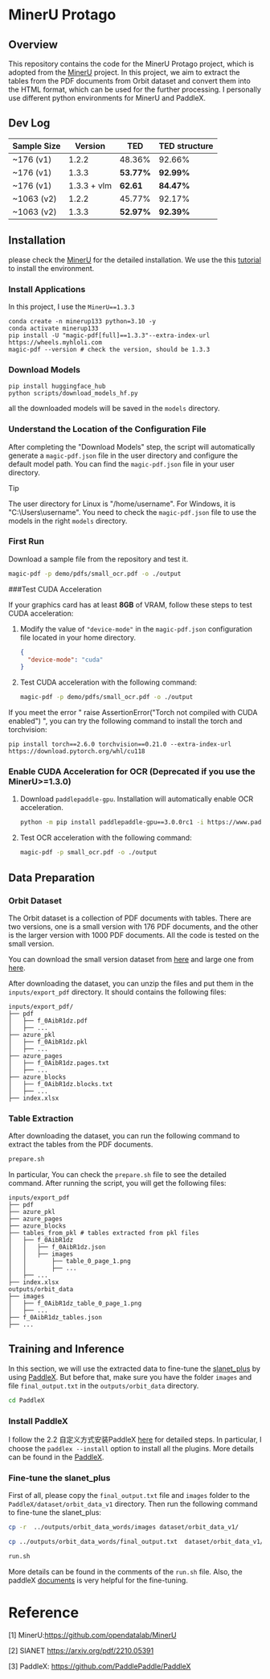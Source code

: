# MinerU Protago

## Overview

This repository contains the code for the MinerU Protago project, which is adopted from the [MinerU](https://github.com/opendatalab/MinerU) project. In this project, we aim to extract the tables from the PDF documents from Orbit dataset and convert them into the HTML format, which can be used for the further processing. I personally use different python environments for MinerU and PaddleX.

## Dev Log

| Sample Size | Version | TED     | TED structure |
|-------------|---------|---------|----------------|
| ~176 (v1)        | 1.2.2   | 48.36%  | 92.66%         |
| ~176 (v1)        | 1.3.3   | **53.77%** | **92.99%**     |
| ~176 (v1)        | 1.3.3 + vlm   | **62.61** | **84.47%**     |
| ~1063 (v2)       | 1.2.2   | 45.77%  | 92.17%         |
| ~1063 (v2)     | 1.3.3   | **52.97%** | **92.39%**     |





## Installation

please check the [MinerU](https://github.com/opendatalab/MinerU) for the detailed installation. We use the this [tutorial](https://github.com/opendatalab/MinerU/blob/master/docs/README_Ubuntu_CUDA_Acceleration_en_US.md) to install the environment.

### Install Applications
In this project, I use the `MinerU==1.3.3`

```
conda create -n minerup133 python=3.10 -y
conda activate minerup133
pip install -U "magic-pdf[full]==1.3.3"--extra-index-url https://wheels.myhloli.com
magic-pdf --version # check the version, should be 1.3.3

```

### Download Models

```
pip install huggingface_hub
python scripts/download_models_hf.py
```
all the downloaded models will be saved in the `models` directory.

### Understand the Location of the Configuration File
After completing the "Download Models" step, the script will automatically generate a `magic-pdf.json` file in the user directory and configure the default model path. You can find the `magic-pdf.json` file in your user directory.
> [!TIP]
> The user directory for Linux is "/home/username". For Windows, it is "C:\Users\username".
> You need to check the `magic-pdf.json` file to use the models in the right `models` directory.


### First Run

Download a sample file from the repository and test it.

```sh
magic-pdf -p demo/pdfs/small_ocr.pdf -o ./output
```

###Test CUDA Acceleration

If your graphics card has at least **8GB** of VRAM, follow these steps to test CUDA acceleration:

1. Modify the value of `"device-mode"` in the `magic-pdf.json` configuration file located in your home directory.
   ```json
   {
     "device-mode": "cuda"
   }
   ```
2. Test CUDA acceleration with the following command:
   ```sh
   magic-pdf -p demo/pdfs/small_ocr.pdf -o ./output
   ```

If you meet the error " raise AssertionError("Torch not compiled with CUDA enabled") ", you can try the following command to install the torch and torchvision:

```
pip install torch==2.6.0 torchvision==0.21.0 --extra-index-url https://download.pytorch.org/whl/cu118
```


### Enable CUDA Acceleration for OCR (Deprecated if you use the MinerU>=1.3.0)


1. Download `paddlepaddle-gpu`. Installation will automatically enable OCR acceleration.
   ```sh
   python -m pip install paddlepaddle-gpu==3.0.0rc1 -i https://www.paddlepaddle.org.cn/packages/stable/cu118/
   ```
2. Test OCR acceleration with the following command:
   ```sh
   magic-pdf -p small_ocr.pdf -o ./output
   ```

## Data Preparation

### Orbit Dataset



The Orbit dataset is a collection of PDF documents with tables. There are two versions, one is a small version with 176 PDF documents, and the other is the larger version with 1000 PDF documents. All the code is tested on the small version.

You can download the small version dataset from [here](https://drive.google.com/file/d/1PzmTsmBIAXAcUXQHjWwY6o6T0IjKMtct/view?usp=drive_link) and large one from [here](https://drive.google.com/file/d/11qRpGk8bbQfChQ6pOFdOnUqtkTZAd_yJ/view?usp=drive_link).


After downloading the dataset, you can unzip the files and put them in the `inputs/export_pdf` directory. It should contains the following files:

```
inputs/export_pdf/
├── pdf
│   ├── f_0AibR1dz.pdf
│   ├── ...
├── azure_pkl
│   ├── f_0AibR1dz.pkl
│   ├── ...
├── azure_pages
│   ├── f_0AibR1dz.pages.txt
│   ├── ... 
├── azure_blocks
│   ├── f_0AibR1dz.blocks.txt
│   ├── ...
├── index.xlsx
```
### Table Extraction

After downloading the dataset, you can run the following command to extract the tables from the PDF documents.

```bash
prepare.sh
```

In particular,  You can check the `prepare.sh` file to see the detailed command. After running the script, you will get the following files:

```
inputs/export_pdf
├── pdf
├── azure_pkl
├── azure_pages
├── azure_blocks
├── tables_from_pkl # tables extracted from pkl files
│   ├── f_0AibR1dz
│   │   ├── f_0AibR1dz.json
│   │   ├── images
│   │       ├── table_0_page_1.png
│   │       ├── ...
│   ├── ...
├── index.xlsx
outputs/orbit_data
├── images
│   ├── f_0AibR1dz_table_0_page_1.png
│   ├── ...
├── f_0AibR1dz_tables.json
├── ...
```

## Training and Inference

In this section, we will use the extracted data to fine-tune the [slanet_plus](https://arxiv.org/pdf/2210.05391) by using [PaddleX](https://github.com/PaddlePaddle/PaddleX). But before that, make sure you have the folder `images` and  file `final_output.txt` in the `outputs/orbit_data` directory.


```bash
cd PaddleX
```

### Install PaddleX

I follow the 2.2 自定义方式安装PaddleX [here](https://paddlepaddle.github.io/PaddleX/latest/installation/installation.html#21-dockerpaddlex) for detailed steps. In particular, I choose the `paddlex --install` option to install all the plugins. More details can be found in the [PaddleX](https://github.com/PaddlePaddle/PaddleX). 

### Fine-tune the slanet_plus

First of all, please copy the `final_output.txt` file and `images` folder to the `PaddleX/dataset/orbit_data_v1` directory. Then run the following command to fine-tune the slanet_plus:

```bash
cp -r  ../outputs/orbit_data_words/images dataset/orbit_data_v1/

cp ../outputs/orbit_data_words/final_output.txt  dataset/orbit_data_v1/

run.sh
```

More details can be found in the comments of the `run.sh` file. Also, the paddleX [documents](https://github.com/PaddlePaddle/PaddleX/blob/release/3.0-beta1/docs/module_usage/tutorials/ocr_modules/table_structure_recognition.md) is very helpful for the fine-tuning.














# Reference

[1] MinerU:https://github.com/opendatalab/MinerU

[2] SlANET https://arxiv.org/pdf/2210.05391 

[3] PaddleX: https://github.com/PaddlePaddle/PaddleX